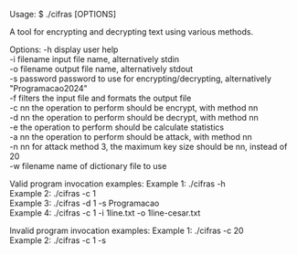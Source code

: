 Usage: $ ./cifras [OPTIONS]

A tool for encrypting and decrypting text using various methods.

Options:
-h display user help  
-i filename     input file name, alternatively stdin  
-o filename     output file name, alternatively stdout  
-s password     password to use for encrypting/decrypting, alternatively "Programacao2024"  
-f              filters the input file and formats the output file  
-c nn           the operation to perform should be encrypt, with method nn  
-d nn           the operation to perform should be decrypt, with method nn  
-e              the operation to perform should be calculate statistics  
-a nn           the operation to perform should be attack, with method nn  
-n nn           for attack method 3, the maximum key size should be nn, instead of 20  
-w filename     name of dictionary file to use  

Valid program invocation examples:
Example 1: ./cifras -h  
Example 2: ./cifras -c 1  
Example 3: ./cifras -d 1 -s Programacao  
Example 4: ./cifras -c 1 -i 1line.txt -o 1line-cesar.txt  


Invalid program invocation examples:
Example 1: ./cifras -c 20  
Example 2: ./cifras -c 1 -s  
